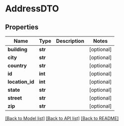 # AddressDTO

## Properties
Name | Type | Description | Notes
------------ | ------------- | ------------- | -------------
**building** | **str** |  | [optional] 
**city** | **str** |  | [optional] 
**country** | **str** |  | [optional] 
**id** | **int** |  | [optional] 
**location_id** | **int** |  | [optional] 
**state** | **str** |  | [optional] 
**street** | **str** |  | [optional] 
**zip** | **str** |  | [optional] 

[[Back to Model list]](../README.md#documentation-for-models) [[Back to API list]](../README.md#documentation-for-api-endpoints) [[Back to README]](../README.md)


